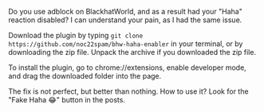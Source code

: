 Do you use adblock on BlackhatWorld, and as a result had your "Haha" reaction disabled? I can understand your pain, as I had the same issue.

Download the plugin by typing `git clone https://github.com/noc22spam/bhw-haha-enabler` in your terminal, or by downloading the zip file. Unpack the archive if you downloaded the zip file.

To install the plugin, go to chrome://extensions, enable developer mode, and drag the downloaded folder into the page.

The fix is not perfect, but better than nothing.
How to use it? Look for the "Fake Haha 😂" button in the posts.
